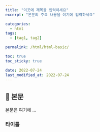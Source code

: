 ```yaml
---
title: "이곳에 제목을 입력하세요"
excerpt: "본문의 주요 내용을 여기에 입력하세요"

categories:
  - html
tags:
  - [tag1, tag2]

permalink: /html/html-basic/

toc: true
toc_sticky: true

date: 2022-07-24
last_modified_at: 2022-07-24
---
```


## 🦥 본문

본문은 여기에 ...

### 타이틀

